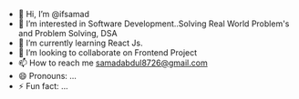 - 👋 Hi, I’m @ifsamad
- 👀 I’m interested in Software Development..Solving Real World Problem's and Problem Solving, DSA
- 🌱 I’m currently learning React Js.
- 💞️ I’m looking to collaborate on Frontend Project
- 📫 How to reach me  samadabdul8726@gmail.com
- 😄 Pronouns: ...
- ⚡ Fun fact: ...

<!---
ifsamad/ifsamad is a ✨ special ✨ repository because its `README.md` (this file) appears on your GitHub profile.
You can click the Preview link to take a look at your changes.
--->
